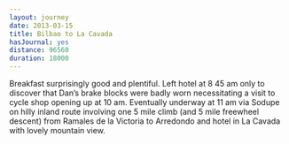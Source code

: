 ```yaml
---
layout: journey
date: 2013-03-15
title: Bilbao to La Cavada
hasJournal: yes
distance: 96560
duration: 18000
---
```

Breakfast surprisingly good and plentiful. Left hotel at 8 45 am only to discover that Dan’s brake blocks were badly worn necessitating a visit to cycle shop opening up at 10 am. Eventually underway at 11 am via Sodupe on hilly inland route involving one 5 mile climb (and 5 mile freewheel descent) from Ramales de la Victoria to Arredondo and hotel in La Cavada with lovely mountain view.